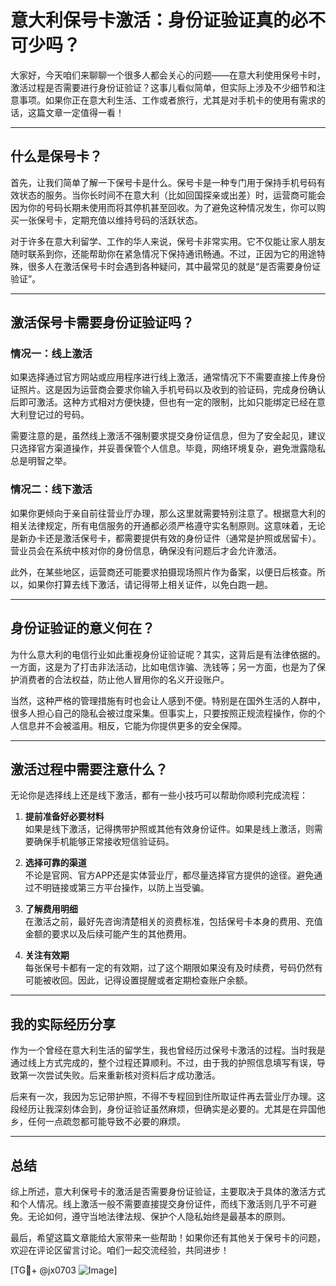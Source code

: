 # 意大利保号卡激活：身份证验证真的必不可少吗？

大家好，今天咱们来聊聊一个很多人都会关心的问题——在意大利使用保号卡时，激活过程是否需要进行身份证验证？这事儿看似简单，但实际上涉及不少细节和注意事项。如果你正在意大利生活、工作或者旅行，尤其是对手机卡的使用有需求的话，这篇文章一定值得一看！

---

## 什么是保号卡？

首先，让我们简单了解一下保号卡是什么。保号卡是一种专门用于保持手机号码有效状态的服务。当你长时间不在意大利（比如回国探亲或出差）时，运营商可能会因为你的号码长期未使用而将其停机甚至回收。为了避免这种情况发生，你可以购买一张保号卡，定期充值以维持号码的活跃状态。

对于许多在意大利留学、工作的华人来说，保号卡非常实用。它不仅能让家人朋友随时联系到你，还能帮助你在紧急情况下保持通讯畅通。不过，正因为它的用途特殊，很多人在激活保号卡时会遇到各种疑问，其中最常见的就是“是否需要身份证验证”。

---

## 激活保号卡需要身份证验证吗？

### 情况一：线上激活

如果选择通过官方网站或应用程序进行线上激活，通常情况下不需要直接上传身份证照片。这是因为运营商会要求你输入手机号码以及收到的验证码，完成身份确认后即可激活。这种方式相对方便快捷，但也有一定的限制，比如只能绑定已经在意大利登记过的号码。

需要注意的是，虽然线上激活不强制要求提交身份证信息，但为了安全起见，建议只选择官方渠道操作，并妥善保管个人信息。毕竟，网络环境复杂，避免泄露隐私总是明智之举。

### 情况二：线下激活

如果你更倾向于亲自前往营业厅办理，那么这里就需要特别注意了。根据意大利的相关法律规定，所有电信服务的开通都必须严格遵守实名制原则。这意味着，无论是新办卡还是激活保号卡，都需要提供有效的身份证件（通常是护照或居留卡）。营业员会在系统中核对你的身份信息，确保没有问题后才会允许激活。

此外，在某些地区，运营商还可能要求拍摄现场照片作为备案，以便日后核查。所以，如果你打算去线下激活，请记得带上相关证件，以免白跑一趟。

---

## 身份证验证的意义何在？

为什么意大利的电信行业如此重视身份证验证呢？其实，这背后是有法律依据的。一方面，这是为了打击非法活动，比如电信诈骗、洗钱等；另一方面，也是为了保护消费者的合法权益，防止他人冒用你的名义开设账户。

当然，这种严格的管理措施有时也会让人感到不便。特别是在国外生活的人群中，很多人担心自己的隐私会被过度采集。但事实上，只要按照正规流程操作，你的个人信息并不会被滥用。相反，它能为你提供更多的安全保障。

---

## 激活过程中需要注意什么？

无论你是选择线上还是线下激活，都有一些小技巧可以帮助你顺利完成流程：

1. **提前准备好必要材料**  
   如果是线下激活，记得携带护照或其他有效身份证件。如果是线上激活，则需要确保手机能够正常接收短信验证码。

2. **选择可靠的渠道**  
   不论是官网、官方APP还是实体营业厅，都尽量选择官方提供的途径。避免通过不明链接或第三方平台操作，以防上当受骗。

3. **了解费用明细**  
   在激活之前，最好先咨询清楚相关的资费标准，包括保号卡本身的费用、充值金额的要求以及后续可能产生的其他费用。

4. **关注有效期**  
   每张保号卡都有一定的有效期，过了这个期限如果没有及时续费，号码仍然有可能被收回。因此，记得设置提醒或者定期检查账户余额。

---

## 我的实际经历分享

作为一个曾经在意大利生活的留学生，我也曾经历过保号卡激活的过程。当时我是通过线上方式完成的，整个过程还算顺利。不过，由于我的护照信息填写有误，导致第一次尝试失败。后来重新核对资料后才成功激活。

后来有一次，我因为忘记带护照，不得不专程回到住所取证件再去营业厅办理。这段经历让我深刻体会到，身份证验证虽然麻烦，但确实是必要的。尤其是在异国他乡，任何一点疏忽都可能导致不必要的麻烦。

---

## 总结

综上所述，意大利保号卡的激活是否需要身份证验证，主要取决于具体的激活方式和个人情况。线上激活一般不需要直接提交身份证件，而线下激活则几乎不可避免。无论如何，遵守当地法律法规、保护个人隐私始终是最基本的原则。

最后，希望这篇文章能给大家带来一些帮助！如果你还有其他关于保号卡的问题，欢迎在评论区留言讨论。咱们一起交流经验，共同进步！

[TG💪+ @jx0703 ![Image](https://github.com/user-attachments/assets/dbca1d08-cadb-493c-b0ec-ad6f7a83f270)]